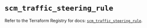 # `scm_traffic_steering_rule`

Refer to the Terraform Registry for docs: [`scm_traffic_steering_rule`](https://registry.terraform.io/providers/paloaltonetworks/scm/1.0.2/docs/resources/traffic_steering_rule).
